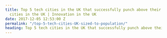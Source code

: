 ```yaml
---
title: Top 5 tech cities in the UK that successfully punch above their weight | Innovative
  cities in the UK | Innovation in the UK
date: 2017-12-05 12:53:00 Z
permalink: "/top-5-tech-cities-UK-sized-to-population/"
heading: Top 5 tech cities in the UK that successfully punch above their weight
---
```


